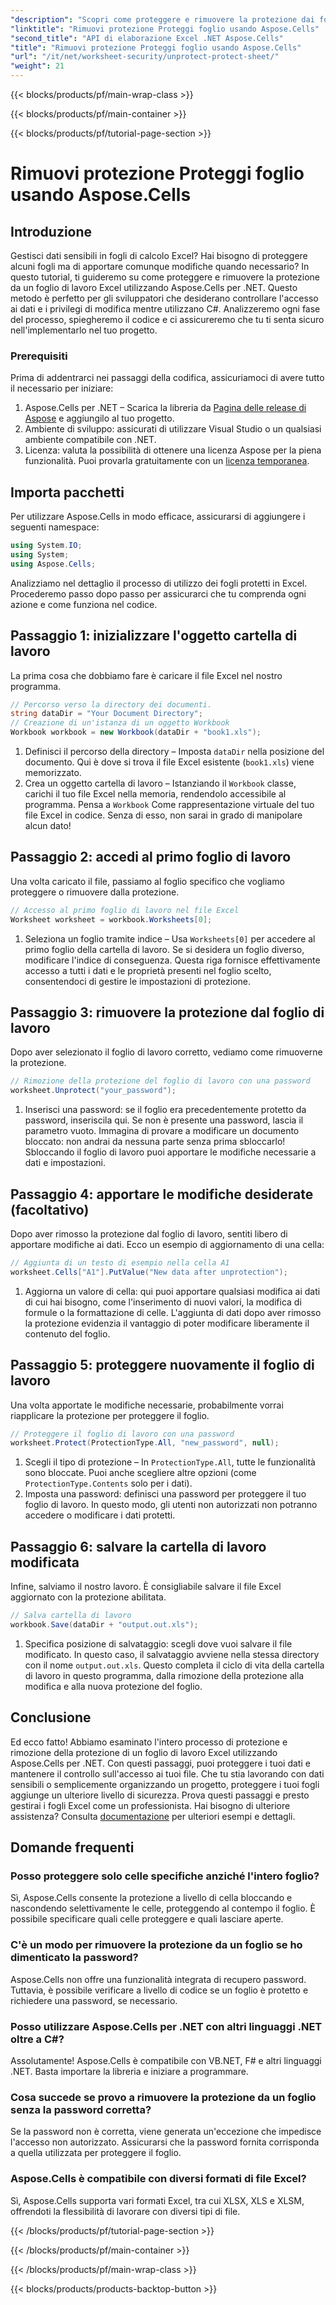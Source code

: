```yaml
---
"description": "Scopri come proteggere e rimuovere la protezione dai fogli Excel in .NET utilizzando Aspose.Cells. Segui questa guida passo passo per proteggere i tuoi fogli di lavoro."
"linktitle": "Rimuovi protezione Proteggi foglio usando Aspose.Cells"
"second_title": "API di elaborazione Excel .NET Aspose.Cells"
"title": "Rimuovi protezione Proteggi foglio usando Aspose.Cells"
"url": "/it/net/worksheet-security/unprotect-protect-sheet/"
"weight": 21
---
```


{{< blocks/products/pf/main-wrap-class >}}

{{< blocks/products/pf/main-container >}}

{{< blocks/products/pf/tutorial-page-section >}}

# Rimuovi protezione Proteggi foglio usando Aspose.Cells

## Introduzione
Gestisci dati sensibili in fogli di calcolo Excel? Hai bisogno di proteggere alcuni fogli ma di apportare comunque modifiche quando necessario? In questo tutorial, ti guideremo su come proteggere e rimuovere la protezione da un foglio di lavoro Excel utilizzando Aspose.Cells per .NET. Questo metodo è perfetto per gli sviluppatori che desiderano controllare l'accesso ai dati e i privilegi di modifica mentre utilizzano C#. Analizzeremo ogni fase del processo, spiegheremo il codice e ci assicureremo che tu ti senta sicuro nell'implementarlo nel tuo progetto.
### Prerequisiti
Prima di addentrarci nei passaggi della codifica, assicuriamoci di avere tutto il necessario per iniziare:
1. Aspose.Cells per .NET – Scarica la libreria da [Pagina delle release di Aspose](https://releases.aspose.com/cells/net/) e aggiungilo al tuo progetto.
2. Ambiente di sviluppo: assicurati di utilizzare Visual Studio o un qualsiasi ambiente compatibile con .NET.
3. Licenza: valuta la possibilità di ottenere una licenza Aspose per la piena funzionalità. Puoi provarla gratuitamente con un [licenza temporanea](https://purchase.aspose.com/temporary-license/).
## Importa pacchetti
Per utilizzare Aspose.Cells in modo efficace, assicurarsi di aggiungere i seguenti namespace:
```csharp
using System.IO;
using System;
using Aspose.Cells;
```
Analizziamo nel dettaglio il processo di utilizzo dei fogli protetti in Excel. Procederemo passo dopo passo per assicurarci che tu comprenda ogni azione e come funziona nel codice.
## Passaggio 1: inizializzare l'oggetto cartella di lavoro
La prima cosa che dobbiamo fare è caricare il file Excel nel nostro programma.
```csharp
// Percorso verso la directory dei documenti.
string dataDir = "Your Document Directory";
// Creazione di un'istanza di un oggetto Workbook
Workbook workbook = new Workbook(dataDir + "book1.xls");
```
1. Definisci il percorso della directory – Imposta `dataDir` nella posizione del documento. Qui è dove si trova il file Excel esistente (`book1.xls`) viene memorizzato.
2. Crea un oggetto cartella di lavoro – Istanziando il `Workbook` classe, carichi il tuo file Excel nella memoria, rendendolo accessibile al programma.
Pensa a `Workbook` Come rappresentazione virtuale del tuo file Excel in codice. Senza di esso, non sarai in grado di manipolare alcun dato!
## Passaggio 2: accedi al primo foglio di lavoro
Una volta caricato il file, passiamo al foglio specifico che vogliamo proteggere o rimuovere dalla protezione.
```csharp
// Accesso al primo foglio di lavoro nel file Excel
Worksheet worksheet = workbook.Worksheets[0];
```
1. Seleziona un foglio tramite indice – Usa `Worksheets[0]` per accedere al primo foglio della cartella di lavoro. Se si desidera un foglio diverso, modificare l'indice di conseguenza.
Questa riga fornisce effettivamente accesso a tutti i dati e le proprietà presenti nel foglio scelto, consentendoci di gestire le impostazioni di protezione.
## Passaggio 3: rimuovere la protezione dal foglio di lavoro
Dopo aver selezionato il foglio di lavoro corretto, vediamo come rimuoverne la protezione.
```csharp
// Rimozione della protezione del foglio di lavoro con una password
worksheet.Unprotect("your_password");
```
1. Inserisci una password: se il foglio era precedentemente protetto da password, inseriscila qui. Se non è presente una password, lascia il parametro vuoto.
Immagina di provare a modificare un documento bloccato: non andrai da nessuna parte senza prima sbloccarlo! Sbloccando il foglio di lavoro puoi apportare le modifiche necessarie a dati e impostazioni.
## Passaggio 4: apportare le modifiche desiderate (facoltativo)
Dopo aver rimosso la protezione dal foglio di lavoro, sentiti libero di apportare modifiche ai dati. Ecco un esempio di aggiornamento di una cella:
```csharp
// Aggiunta di un testo di esempio nella cella A1
worksheet.Cells["A1"].PutValue("New data after unprotection");
```
1. Aggiorna un valore di cella: qui puoi apportare qualsiasi modifica ai dati di cui hai bisogno, come l'inserimento di nuovi valori, la modifica di formule o la formattazione di celle.
L'aggiunta di dati dopo aver rimosso la protezione evidenzia il vantaggio di poter modificare liberamente il contenuto del foglio.
## Passaggio 5: proteggere nuovamente il foglio di lavoro
Una volta apportate le modifiche necessarie, probabilmente vorrai riapplicare la protezione per proteggere il foglio.
```csharp
// Proteggere il foglio di lavoro con una password
worksheet.Protect(ProtectionType.All, "new_password", null);
```
1. Scegli il tipo di protezione – In `ProtectionType.All`, tutte le funzionalità sono bloccate. Puoi anche scegliere altre opzioni (come `ProtectionType.Contents` solo per i dati).
2. Imposta una password: definisci una password per proteggere il tuo foglio di lavoro. In questo modo, gli utenti non autorizzati non potranno accedere o modificare i dati protetti.
## Passaggio 6: salvare la cartella di lavoro modificata
Infine, salviamo il nostro lavoro. È consigliabile salvare il file Excel aggiornato con la protezione abilitata.
```csharp
// Salva cartella di lavoro
workbook.Save(dataDir + "output.out.xls");
```
1. Specifica posizione di salvataggio: scegli dove vuoi salvare il file modificato. In questo caso, il salvataggio avviene nella stessa directory con il nome `output.out.xls`.
Questo completa il ciclo di vita della cartella di lavoro in questo programma, dalla rimozione della protezione alla modifica e alla nuova protezione del foglio.

## Conclusione
Ed ecco fatto! Abbiamo esaminato l'intero processo di protezione e rimozione della protezione di un foglio di lavoro Excel utilizzando Aspose.Cells per .NET. Con questi passaggi, puoi proteggere i tuoi dati e mantenere il controllo sull'accesso ai tuoi file. 
Che tu stia lavorando con dati sensibili o semplicemente organizzando un progetto, proteggere i tuoi fogli aggiunge un ulteriore livello di sicurezza. Prova questi passaggi e presto gestirai i fogli Excel come un professionista. Hai bisogno di ulteriore assistenza? Consulta [documentazione](https://reference.aspose.com/cells/net/) per ulteriori esempi e dettagli.
## Domande frequenti
### Posso proteggere solo celle specifiche anziché l'intero foglio?  
Sì, Aspose.Cells consente la protezione a livello di cella bloccando e nascondendo selettivamente le celle, proteggendo al contempo il foglio. È possibile specificare quali celle proteggere e quali lasciare aperte.
### C'è un modo per rimuovere la protezione da un foglio se ho dimenticato la password?  
Aspose.Cells non offre una funzionalità integrata di recupero password. Tuttavia, è possibile verificare a livello di codice se un foglio è protetto e richiedere una password, se necessario.
### Posso utilizzare Aspose.Cells per .NET con altri linguaggi .NET oltre a C#?  
Assolutamente! Aspose.Cells è compatibile con VB.NET, F# e altri linguaggi .NET. Basta importare la libreria e iniziare a programmare.
### Cosa succede se provo a rimuovere la protezione da un foglio senza la password corretta?  
Se la password non è corretta, viene generata un'eccezione che impedisce l'accesso non autorizzato. Assicurarsi che la password fornita corrisponda a quella utilizzata per proteggere il foglio.
### Aspose.Cells è compatibile con diversi formati di file Excel?  
Sì, Aspose.Cells supporta vari formati Excel, tra cui XLSX, XLS e XLSM, offrendoti la flessibilità di lavorare con diversi tipi di file.


{{< /blocks/products/pf/tutorial-page-section >}}

{{< /blocks/products/pf/main-container >}}

{{< /blocks/products/pf/main-wrap-class >}}

{{< blocks/products/products-backtop-button >}}